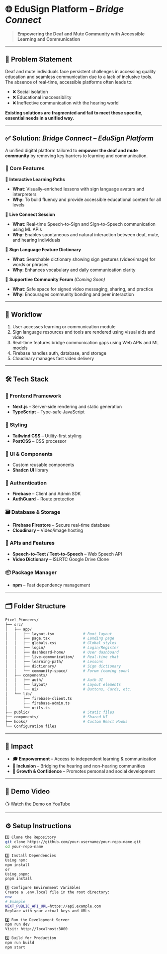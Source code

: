 # 🌐 EduSign Platform – *Bridge Connect*  
> **Empowering the Deaf and Mute Community with Accessible Learning and Communication**

---

## 🧩 Problem Statement

Deaf and mute individuals face persistent challenges in accessing quality education and seamless communication due to a lack of inclusive tools.  
The absence of real-time, accessible platforms often leads to:
- ❌ Social isolation  
- ❌ Educational inaccessibility  
- ❌ Ineffective communication with the hearing world  

**Existing solutions are fragmented and fail to meet these specific, essential needs in a unified way.**

---

## ✅ Solution: *Bridge Connect – EduSign Platform*

A unified digital platform tailored to **empower the deaf and mute community** by removing key barriers to learning and communication.

### 🚀 Core Features

🔹 **Interactive Learning Paths**  
- **What**: Visually-enriched lessons with sign language avatars and interpreters  
- **Why**: To build fluency and provide accessible educational content for all levels  

🔹 **Live Connect Session**  
- **What**: Real-time Speech-to-Sign and Sign-to-Speech communication using ML APIs  
- **Why**: Enables spontaneous and natural interaction between deaf, mute, and hearing individuals  

🔹 **Sign Language Feature Dictionary**  
- **What**: Searchable dictionary showing sign gestures (video/image) for words or phrases  
- **Why**: Enhances vocabulary and daily communication clarity  

🔹 **Supportive Community Forum** *(Coming Soon)*  
- **What**: Safe space for signed video messaging, sharing, and practice  
- **Why**: Encourages community bonding and peer interaction  

---

## 🔁 Workflow

1. User accesses learning or communication module  
2. Sign language resources and tools are rendered using visual aids and video  
3. Real-time features bridge communication gaps using Web APIs and ML models  
4. Firebase handles auth, database, and storage  
5. Cloudinary manages fast video delivery  

---

## 🛠 Tech Stack

### 🧩 **Frontend Framework**
- **Next.js** – Server-side rendering and static generation  
- **TypeScript** – Type-safe JavaScript

### 🎨 **Styling**
- **Tailwind CSS** – Utility-first styling  
- **PostCSS** – CSS processor

### 🧱 **UI & Components**
- Custom reusable components  
- **Shadcn UI** library

### 🔐 **Authentication**
- **Firebase** – Client and Admin SDK  
- **AuthGuard** – Route protection

### 🗃 **Database & Storage**
- **Firebase Firestore** – Secure real-time database  
- **Cloudinary** – Video/image hosting

### 🧠 **APIs and Features**
- **Speech-to-Text / Text-to-Speech** – Web Speech API  
- **Video Dictionary** – ISLRTC Google Drive Clone

### 📦 **Package Manager**
- **npm** – Fast dependency management

---
## 🗂 Folder Structure

```bash
Pixel_Pioneers/
├── src/
│   ├── app/
│   │   ├── layout.tsx             # Root layout
│   │   ├── page.tsx               # Landing page
│   │   ├── globals.css            # Global styles
│   │   ├── login/                 # Login/Register
│   │   ├── dashboard-home/        # User dashboard
│   │   ├── live-communication/    # Real-time chat
│   │   ├── learning-path/         # Lessons
│   │   ├── dictionary/            # Sign dictionary
│   │   └── community-space/       # Forum (coming soon)
│   ├── components/
│   │   ├── auth/                  # Auth UI
│   │   ├── layout/                # Layout elements
│   │   └── ui/                    # Buttons, Cards, etc.
│   └── lib/
│       ├── firebase-client.ts
│       ├── firebase-admin.ts
│       └── utils.ts
├── public/                        # Static files
├── components/                    # Shared UI
├── hooks/                         # Custom React Hooks
└── Configuration files
```


---

## 🌱 Impact

- **🎓 Empowerment** – Access to independent learning & communication  
- **🔗 Inclusion** – Bridging the hearing and non-hearing communities  
- **🌟 Growth & Confidence** – Promotes personal and social development  

---

## 🎥 Demo Video

📺 [Watch the Demo on YouTube](https://youtu.be/-BquolaH8m4)

---

## ⚙️ Setup Instructions
```bash
1️⃣ Clone the Repository
git clone https://github.com/your-username/your-repo-name.git
cd your-repo-name

2️⃣ Install Dependencies
Using npm:
npm install
or
Using pnpm:
pnpm install

3️⃣ Configure Environment Variables
Create a .env.local file in the root directory:
env
# Example
NEXT_PUBLIC_API_URL=https://api.example.com
Replace with your actual keys and URLs

4️⃣ Run the Development Server
npm run dev
Visit: http://localhost:3000

5️⃣ Build for Production
npm run build
npm start

